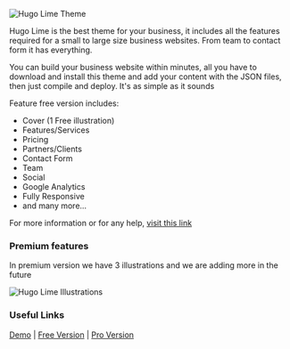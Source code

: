 ![Hugo Lime Theme](https://api.uicard.io/uploads/91b6461e4c99ea198a53ff5cafdcc5d2.jpg)

Hugo Lime is the best theme for your business, it includes all the features required for a small to large size business websites. From team to contact form it has everything.

You can build your business website within minutes, all you have to download and install this theme and add your content with the JSON files, then just compile and deploy. It's as simple as it sounds

Feature free version includes:

* Cover (1 Free illustration)
* Features/Services
* Pricing
* Partners/Clients
* Contact Form
* Team
* Social
* Google Analytics
* Fully Responsive
* and many more...

For more information or for any help, [visit this link](https://uicard.io/products/hugo-lime-free)

### Premium features

In premium version we have 3 illustrations and we are adding more in the future

![Hugo Lime Illustrations](https://api.uicard.io/uploads/1d344bcf401ef4a86fee6a36e1b3a790.jpg)

### Useful Links

[Demo](http://demo.uicard.io/hugo-lime-free-demo) | [Free Version](https://uicard.io/products/hugo-lime) | [Pro Version](https://uicard.io/products/hugo-lime-pro)
